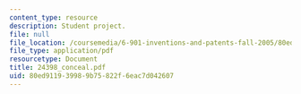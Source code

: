 ```yaml
---
content_type: resource
description: Student project.
file: null
file_location: /coursemedia/6-901-inventions-and-patents-fall-2005/80ed911939989b75822f6eac7d042607_24398_conceal.pdf
file_type: application/pdf
resourcetype: Document
title: 24398_conceal.pdf
uid: 80ed9119-3998-9b75-822f-6eac7d042607
---
```

